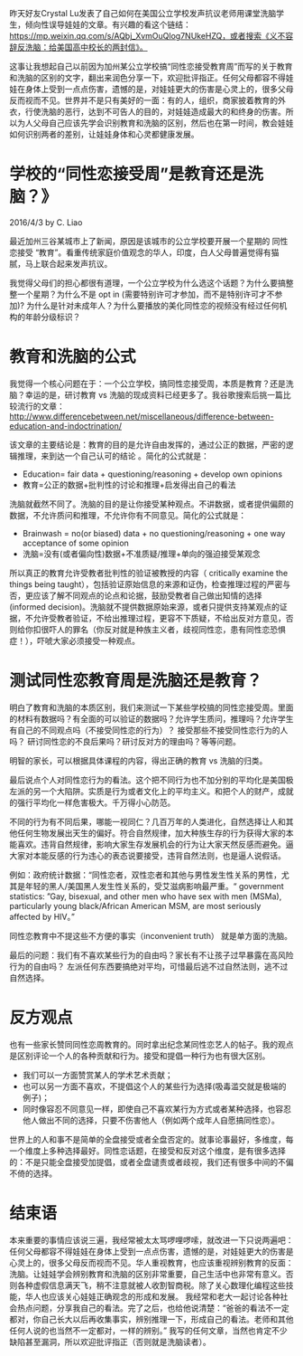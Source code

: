 ​昨天好友Crystal Lu发表了自己如何在美国公立学校发声抗议老师用课堂洗脑学生，倾向性误导娃娃的文章。有兴趣的看这个链结：
https://mp.weixin.qq.com/s/AQbj_XvmOuQlog7NUkeHZQ，或者搜索《义不容辞反洗脑：给美国高中校长的两封信》。

这事让我想起自己以前因为加州某公立学校搞“同性恋接受教育周”而写的关于教育和洗脑的区别的文字，翻出来润色分享一下，欢迎批评指正。任何父母都容不得娃娃在身体上受到一点点伤害，遗憾的是，对娃娃更大的伤害是心灵上的，很多父母反而视而不见。世界并不是只有美好的一面：有的人，组织，商家披着教育的外衣，行使洗脑的恶行，达到不可告人的目的，对娃娃造成最大的和终身的伤害。所以为人父母自己应该先学会识别教育和洗脑的区别，然后也在第一时间，教会娃娃如何识别两者的差别，让娃娃身体和心灵都健康发展。

# 学校的“同性恋接受周”是教育还是洗脑？》
2016/4/3 by C. Liao

最近加州三谷某城市上了新闻，原因是该城市的公立学校要开展一个星期的 同性恋接受 “教育”。看重传统家庭价值观念的华人，印度，白人父母普遍觉得有猫腻，马上联合起来发声抗议。

我觉得父母们的担心都很有道理，一个公立学校为什么选这个话题？为什么要搞整整一个星期？为什么不是 opt in (需要特别许可才参加，而不是特别许可才不参加)? 为什么是针对未成年人？为什么要播放的美化同性恋的视频没有经过任何机构的年龄分级标识？

# 教育和洗脑的公式

我觉得一个核心问题在于：一个公立学校，搞同性恋接受周，本质是教育？还是洗脑？幸运的是，研讨教育 vs 洗脑的现成资料已经更多了。我谷歌搜索后挑一篇比较流行的文章：
http://www.differencebetween.net/miscellaneous/difference-between-education-and-indoctrination/

该文章的主要结论是：教育的目的是允许自由发挥的，通过公正的数据，严密的逻辑推理，来到达一个自己认可的结论 。简化的公式就是：

  * Education= fair data + questioning/reasoning + develop own opinions
  * 教育=公正的数据+批判性的讨论和推理+启发得出自己的看法

洗脑就截然不同了。洗脑的目的是让你接受某种观点。不讲数据，或者提供偏颇的数据，不允许质问和推理，不允许你有不同意见。简化的公式就是：
  * Brainwash = no(or biased) data + no questioning/reasoning + one way acceptance of some opinion
  * 洗脑=没有(或者偏向性)数据+不准质疑/推理+单向的强迫接受某观念

所以真正的教育允许受教者批判性的验证被教授的内容（ critically examine the things being taught），包括验证原始信息的来源和证伪，检查推理过程的严密与否，更应该了解不同观点的论点和论据，鼓励受教者自己做出知情的选择 (informed decision)。洗脑就不提供数据原始来源，或者只提供支持某观点的证据，不允许受教者验证，不给出推理过程，更容不下质疑，不给出反对方意见，否则给你扣很吓人的罪名（你反对就是种族主义者，歧视同性恋，患有同性恋恐惧症！），吓唬大家必须接受一种观点。

# 测试同性恋教育周是洗脑还是教育？

明白了教育和洗脑的本质区别，我们来测试一下某些学校搞的同性恋接受周。里面的材料有数据吗？有全面的可以验证的数据吗？允许学生质问，推理吗？允许学生有自己的不同观点吗（不接受同性恋的行为）？  接受那些不接受同性恋行为的人吗？  研讨同性恋的不良后果吗？研讨反对方的理由吗？等等问题。

明智的家长，可以根据具体课程的内容，得出正确的教育 vs 洗脑的归类。

最后说点个人对同性恋行为的看法。这个把不同行为也不加分别的平均化是美国极左派的另一个大陷阱。实质是行为或者文化上的平均主义。和把个人的财产，成就的强行平均化一样危害极大。千万得小心防范。

不同的行为有不同后果，哪能一视同仁？几百万年的人类进化，自然选择让人和其他任何生物发展出天生的偏好。符合自然规律，加大种族生存的行为获得大家的本能喜欢。违背自然规律，影响大家生存发展机会的行为让大家天然反感而避免。逼大家对本能反感的行为违心的表态说要接受，违背自然法则，也是逼人说假话。

例如：政府统计数据：“同性恋者，双性恋者和其他与男性发生性关系的男性，尤其是年轻的黑人/美国黑人发生性关系的，受艾滋病影响最严重。“
government statistics: ”Gay, bisexual, and other men who have sex with men (MSMa), particularly young black/African American MSM, are most seriously affected by HIV。”

同性恋教育中不提这些不方便的事实（inconvenient truth） 就是单方面的洗脑。

最后的问题：我们有不喜欢某些行为的自由吗？家长有不让孩子过早暴露在高风险行为的自由吗？  左派任何东西要搞绝对平均，可惜最后逃不过自然法则，逃不过自然选择。

# 反方观点

也有一些家长赞同同性恋周教育的。同时拿出纪念某同性恋艺人的帖子。我的观点是区别评论一个人的各种贡献和行为。接受和提倡一种行为也有很大区别。
  * 我们可以一方面赞赏某人的学术艺术贡献；
  * 也可以另一方面不喜欢，不提倡这个人的某些行为选择(吸毒滥交就是极端的例子)；
  * 同时像容忍不同意见一样，即使自己不喜欢某行为方式或者某种选择，也容忍他人做出不同的选择，只要不伤害他人（例如两个成年人自愿搞同性恋）。 

世界上的人和事不是简单的全盘接受或者全盘否定的。就事论事最好，多维度，每一个维度上多种选择最好。同性恋话题，在接受和反对这个维度，是有很多选择的：不是只能全盘接受加提倡，或者全盘谴责或者歧视，我们还有很多中间的不偏不倚的选择。

# 结束语

本来重要的事情应该说三遍，我经常被太太骂啰哩啰嗦，就改进一下只说两遍吧：任何父母都容不得娃娃在身体上受到一点点伤害，遗憾的是，对娃娃更大的伤害是心灵上的，很多父母反而视而不见。华人重视教育，也应该重视辨别教育的反面：洗脑。让娃娃学会辨别教育和洗脑的区别非常重要，自己生活中也非常有意义。否则各种虚假信息满天飞，稍不注意就被人收割智商税。除了关心数理化编程这些技能，华人也应该关心娃娃正确观念的形成和发展。 我经常和老大一起讨论各种社会热点问题，分享我自己的看法。完了之后，也给他说清楚：“爸爸的看法不一定都对，你自己长大以后再收集事实，辨别推理一下，形成自己的看法。老师和其他任何人说的也当然不一定都对，一样的辨别。”  我写的任何文章，当然也肯定不少缺陷甚至漏洞，所以欢迎批评指正（否则就是洗脑读者）。
